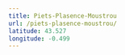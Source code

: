 ```yaml
---
title: Piets-Plasence-Moustrou
url: /piets-plasence-moustrou/
latitude: 43.527
longitude: -0.499
---
```

